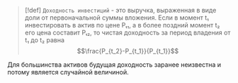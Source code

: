 
> [!def] 
> `Доходность инвестиций` - это выручка, выраженная в виде доли от первоначальной суммы вложения. Если в момент t₁ инвестировать в актив по цене Pₜ₁, а в более поздний момент t₂ его цена составит Pₜ₂, то чистая доходность за период владения от t₁ до t₂ равна
> $$\frac{P_{t_2}-P_{t_1}}{P_{t_1}}$$

Для большинства активов будущая доходность заранее неизвестна и потому является случайной величиной.

